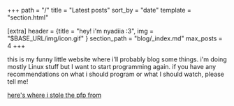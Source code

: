 +++
path = "/"
title = "Latest posts"
sort_by = "date"
template = "section.html"

[extra]
header = {title = "hey! i'm nyadiia :3", img = "$BASE_URL/img/icon.gif" }
section_path = "blog/_index.md"
max_posts = 4
+++

this is my funny little website where i'll probably blog some things. i'm doing mostly Linux stuff but I want to start programming again. if you have any recommendations on what i should program or what I should watch, please tell me!

[here's where i stole the pfp from](https://twitter.com/PixelHoo/status/1639655881691521024)
